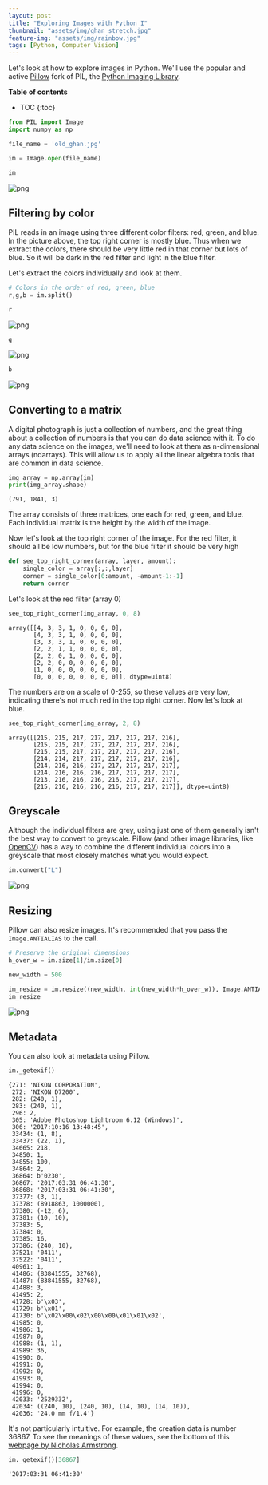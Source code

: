 ```yaml
---
layout: post
title: "Exploring Images with Python I"
thumbnail: "assets/img/ghan_stretch.jpg"
feature-img: "assets/img/rainbow.jpg"
tags: [Python, Computer Vision]
---
```

Let's look at how to explore images in Python. We'll use the popular and active [Pillow](https://pillow.readthedocs.io/en/5.1.x/) fork of PIL, the [Python Imaging Library](http://www.pythonware.com/products/pil/).

<b>Table of contents</b>
* TOC
{:toc}

```python
from PIL import Image
import numpy as np
```


```python
file_name = 'old_ghan.jpg'
```


```python
im = Image.open(file_name)
```


```python
im
```




![png]({{site.baseurl}}/assets/img/2018-06-05-Exploring%20Images%20with%20Python_files/2018-06-05-Exploring%20Images%20with%20Python_4_0.png)



## Filtering by color

PIL reads in an image using three different color filters: red, green, and blue. In the picture above, the top right corner is mostly blue. Thus when we extract the colors, there should be very little red in that corner but lots of blue. So it will be dark in the red filter and light in the blue filter.

Let's extract the colors individually and look at them.


```python
# Colors in the order of red, green, blue
r,g,b = im.split()
```


```python
r
```




![png]({{site.baseurl}}/assets/img/2018-06-05-Exploring%20Images%20with%20Python_files/2018-06-05-Exploring%20Images%20with%20Python_8_0.png)




```python
g
```




![png]({{site.baseurl}}/assets/img/2018-06-05-Exploring%20Images%20with%20Python_files/2018-06-05-Exploring%20Images%20with%20Python_9_0.png)




```python
b
```




![png]({{site.baseurl}}/assets/img/2018-06-05-Exploring%20Images%20with%20Python_files/2018-06-05-Exploring%20Images%20with%20Python_10_0.png)



## Converting to a matrix

A digital photograph is just a collection of numbers, and the great thing about a collection of numbers is that you can do data science with it. To do any data science on the images, we'll need to look at them as n-dimensional arrays (ndarrays). This will allow us to apply all the linear algebra tools that are common in data science.


```python
img_array = np.array(im)
print(img_array.shape)
```

    (791, 1841, 3)
    

The array consists of three matrices, one each for red, green, and blue. Each individual matrix is the height by the width of the image.

Now let's look at the top right corner of the image. For the red filter, it should all be low numbers, but for the blue filter it should be very high


```python
def see_top_right_corner(array, layer, amount):
    single_color = array[:,:,layer]
    corner = single_color[0:amount, -amount-1:-1]
    return corner
```

Let's look at the red filter (array 0)


```python
see_top_right_corner(img_array, 0, 8)
```




    array([[4, 3, 3, 1, 0, 0, 0, 0],
           [4, 3, 3, 1, 0, 0, 0, 0],
           [3, 3, 3, 1, 0, 0, 0, 0],
           [2, 2, 1, 1, 0, 0, 0, 0],
           [2, 2, 0, 1, 0, 0, 0, 0],
           [2, 2, 0, 0, 0, 0, 0, 0],
           [1, 0, 0, 0, 0, 0, 0, 0],
           [0, 0, 0, 0, 0, 0, 0, 0]], dtype=uint8)



The numbers are on a scale of  0-255, so these values are very low, indicating there's not much red in the top right corner. Now let's look at blue.


```python
see_top_right_corner(img_array, 2, 8)
```




    array([[215, 215, 217, 217, 217, 217, 217, 216],
           [215, 215, 217, 217, 217, 217, 217, 216],
           [215, 215, 217, 217, 217, 217, 217, 216],
           [214, 214, 217, 217, 217, 217, 217, 216],
           [214, 216, 216, 217, 217, 217, 217, 217],
           [214, 216, 216, 216, 217, 217, 217, 217],
           [213, 216, 216, 216, 216, 217, 217, 217],
           [215, 216, 216, 216, 216, 217, 217, 217]], dtype=uint8)



## Greyscale

Although the individual filters are grey, using just one of them generally isn't the best way to convert to greyscale. Pillow (and other image libraries, like [OpenCV](https://opencv.org/)) has a way to combine the different individual colors into a greyscale that most closely matches what you would expect.


```python
im.convert("L")
```




![png]({{site.baseurl}}/assets/img/2018-06-05-Exploring%20Images%20with%20Python_files/2018-06-05-Exploring%20Images%20with%20Python_23_0.png)



## Resizing

Pillow can also resize images. It's recommended that you pass the `Image.ANTIALIAS` to the call.


```python
# Preserve the original dimensions
h_over_w = im.size[1]/im.size[0]
```


```python
new_width = 500
```


```python
im_resize = im.resize((new_width, int(new_width*h_over_w)), Image.ANTIALIAS)
im_resize
```




![png]({{site.baseurl}}/assets/img/2018-06-05-Exploring%20Images%20with%20Python_files/2018-06-05-Exploring%20Images%20with%20Python_28_0.png)



## Metadata

You can also look at metadata using Pillow.


```python
im._getexif()
```




    {271: 'NIKON CORPORATION',
     272: 'NIKON D7200',
     282: (240, 1),
     283: (240, 1),
     296: 2,
     305: 'Adobe Photoshop Lightroom 6.12 (Windows)',
     306: '2017:10:16 13:48:45',
     33434: (1, 8),
     33437: (22, 1),
     34665: 218,
     34850: 1,
     34855: 100,
     34864: 2,
     36864: b'0230',
     36867: '2017:03:31 06:41:30',
     36868: '2017:03:31 06:41:30',
     37377: (3, 1),
     37378: (8918863, 1000000),
     37380: (-12, 6),
     37381: (10, 10),
     37383: 5,
     37384: 0,
     37385: 16,
     37386: (240, 10),
     37521: '0411',
     37522: '0411',
     40961: 1,
     41486: (83841555, 32768),
     41487: (83841555, 32768),
     41488: 3,
     41495: 2,
     41728: b'\x03',
     41729: b'\x01',
     41730: b'\x02\x00\x02\x00\x00\x01\x01\x02',
     41985: 0,
     41986: 1,
     41987: 0,
     41988: (1, 1),
     41989: 36,
     41990: 0,
     41991: 0,
     41992: 0,
     41993: 0,
     41994: 0,
     41996: 0,
     42033: '2529332',
     42034: ((240, 10), (240, 10), (14, 10), (14, 10)),
     42036: '24.0 mm f/1.4'}



It's not particularly intuitive. For example, the creation data is number 36867. To see the meanings of these values, see the bottom of this [webpage by Nicholas Armstrong](http://nicholasarmstrong.com/2010/02/exif-quick-reference/).


```python
im._getexif()[36867]
```




    '2017:03:31 06:41:30'


